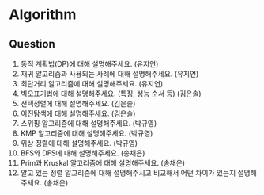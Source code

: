 # Algorithm

## Question
1. 동적 계획법(DP)에 대해 설명해주세요. (유지연)
2. 재귀 알고리즘과 사용되는 사례에 대해 설명해주세요. (유지연)
3. 최단거리 알고리즘에 대해 설명해주세요. (유지연)
4. 빅오표기법에 대해 설명해주세요. (특징, 성능 순서 등) (김은솔)
5. 선택정렬에 대해 설명해주세요. (김은솔)
6. 이진탐색에 대해 설명해주세요. (김은솔)
7. 스위핑 알고리즘에 대해 설명해주세요. (박규영)
8. KMP 알고리즘에 대해 설명해주세요. (박규영)
9. 위상 정렬에 대해 설명해주세요. (박규영)
10. BFS와 DFS에 대해 설명해주세요. (송채은)
11. Prim과 Kruskal 알고리즘에 대해 설명해주세요. (송채은)
12. 알고 있는 정렬 알고리즘에 대해 설명해주시고 비교해서 어떤 차이가 있는지 설명해주세요. (송채은)
